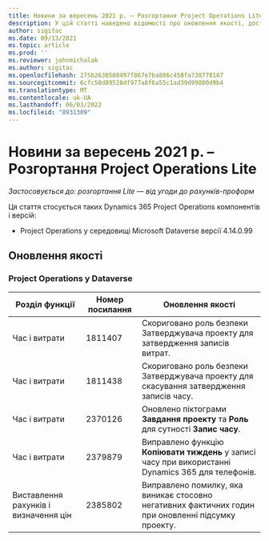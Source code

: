 ```yaml
---
title: Новини за вересень 2021 р. – Розгортання Project Operations Lite
description: У цій статті наведено відомості про оновлення якості, доступні у вересні 2021 року випуск розгортання Project Operations Lite.
author: sigitac
ms.date: 09/13/2021
ms.topic: article
ms.prod: ''
ms.reviewer: johnmichalak
ms.author: sigitac
ms.openlocfilehash: 275b2630588497f867e7ba886c458fa738778187
ms.sourcegitcommit: 6cfc50d89528df977a8f6a55c1ad39d99800d9b4
ms.translationtype: MT
ms.contentlocale: uk-UA
ms.lasthandoff: 06/03/2022
ms.locfileid: "8931309"
---
```

# <a name="whats-new-september-2021---project-operations-lite-deployment"></a>Новини за вересень 2021 р. – Розгортання Project Operations Lite

_Застосовується до: розгортання Lite — від угоди до рахунків-проформ_

Ця стаття стосується таких Dynamics 365 Project Operations компонентів і версій:

  - Project Operations у середовищі Microsoft Dataverse версії 4.14.0.99


## <a name="quality-updates"></a>Оновлення якості

### <a name="project-operations-on-dataverse"></a>Project Operations у Dataverse


| **Розділ функції** | **Номер посилання** | **Оновлення якості** |
| --- | --- | --- |
| Час і витрати | 1811407 | Скориговано роль безпеки Затверджувача проекту для затвердження записів витрат. |
| Час і витрати | 1811438 | Скориговано роль безпеки Затверджувача проекту для скасування затвердження записів часу. |
| Час і витрати | 2370126 | Оновлено піктограми **Завдання проекту** та **Роль** для сутності **Запис часу**. |
| Час і витрати | 2379879 | Виправлено функцію **Копіювати тиждень** у записі часу при використанні Dynamics 365 для телефонів. |
| Виставлення рахунків і визначення цін | 2385802 | Виправлено помилку, яка виникає стосовно негативних фактичних годин при оновленні підсумку проекту.|
